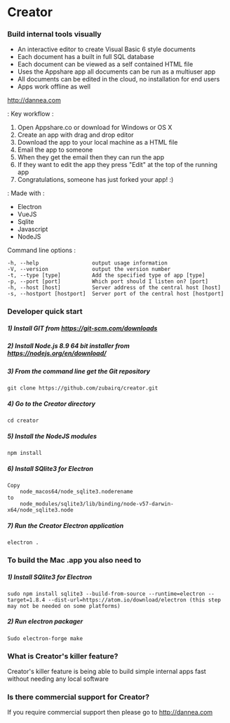 # Creator
### Build internal tools visually

- An interactive editor to create Visual Basic 6 style documents 
- Each document has a built in full SQL database
- Each document can be viewed as a self contained HTML file
- Uses the Appshare app all documents can be run as a multiuser app
- All documents can be edited in the cloud, no installation for end users
- Apps work offline as well

http://dannea.com

: Key workflow :

1) Open Appshare.co or download for Windows or OS X
2) Create an app with drag and drop editor
3) Download the app to your local machine as a HTML file
4) Email the app to someone
5) When they get the email then they can run the app
6) If they want to edit the app they press "Edit" at the top of the running app
7) Congratulations, someone has just forked your app! :)


: Made with :

- Electron
- VueJS
- Sqlite
- Javascript
- NodeJS

Command line options :

    -h, --help                 output usage information
    -V, --version              output the version number
    -t, --type [type]          Add the specified type of app [type]
    -p, --port [port]          Which port should I listen on? [port]
    -h, --host [host]          Server address of the central host [host]
    -s, --hostport [hostport]  Server port of the central host [hostport]
    


### Developer quick start


##### 1) Install GIT from https://git-scm.com/downloads
##### 2) Install Node.js 8.9 64 bit installer from https://nodejs.org/en/download/
##### 3) From the command line get the Git repository
    git clone https://github.com/zubairq/creator.git
##### 4) Go to the Creator directory
    cd creator
##### 5) Install the NodeJS modules
    npm install
##### 6) Install SQlite3 for Electron
    Copy 
        node_macos64/node_sqlite3.noderename
    to 
        node_modules/sqlite3/lib/binding/node-v57-darwin-x64/node_sqlite3.node
##### 7) Run the Creator Electron application
    electron .



### To build the Mac .app you also need to 
##### 1) Install SQlite3 for Electron
    sudo npm install sqlite3 --build-from-source --runtime=electron --target=1.8.4 --dist-url=https://atom.io/download/electron (this step may not be needed on some platforms)
##### 2) Run electron packager
    Sudo electron-forge make



### What is Creator's killer feature?

Creator's killer feature is being able to build simple internal apps fast without needing any local software

### Is there commercial support for Creator?
If you require commercial support then please go to http://dannea.com
